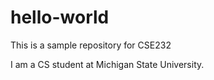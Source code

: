 # hello-world
This is a sample repository for CSE232

I am a CS student at Michigan State University. 
